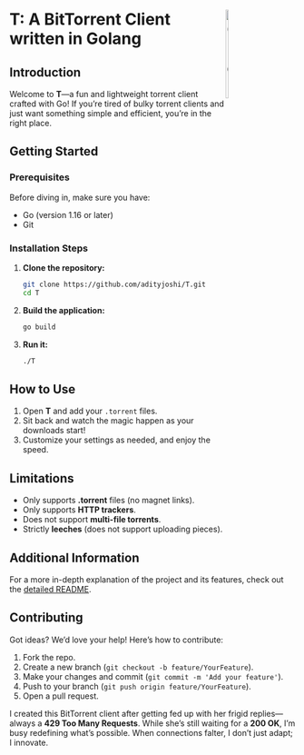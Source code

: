 # <span style="float: right; display: inline-block;"><img src="https://github.com/user-attachments/assets/9ada6b08-50df-4ee6-81dc-69cd9be4a4a6" alt="Group 1" width="20%" style="vertical-align: middle; margin-bottom: 0;"></span>     T: A BitTorrent Client written in Golang




## Introduction

Welcome to **T**—a fun and lightweight torrent client crafted with Go! If you’re tired of bulky torrent clients and just want something simple and efficient, you’re in the right place.

## Getting Started

### Prerequisites

Before diving in, make sure you have:

- Go (version 1.16 or later)
- Git

### Installation Steps

1. **Clone the repository:**

   ```bash
   git clone https://github.com/adityjoshi/T.git
   cd T
   ```

2. **Build the application:**

   ```bash
   go build
   ```

3. **Run it:**

   ```bash
   ./T
   ```

## How to Use

1. Open **T** and add your `.torrent` files.
2. Sit back and watch the magic happen as your downloads start!
3. Customize your settings as needed, and enjoy the speed.

## Limitations

- Only supports **.torrent** files (no magnet links).
- Only supports **HTTP trackers**.
- Does not support **multi-file torrents**.
- Strictly **leeches** (does not support uploading pieces).

## Additional Information

For a more in-depth explanation of the project and its features, check out the [detailed README](link-to-your-other-readme).

## Contributing

Got ideas? We’d love your help! Here’s how to contribute:

1. Fork the repo.
2. Create a new branch (`git checkout -b feature/YourFeature`).
3. Make your changes and commit (`git commit -m 'Add your feature'`).
4. Push to your branch (`git push origin feature/YourFeature`).
5. Open a pull request.

I created this BitTorrent client after getting fed up with her frigid replies—always a **429 Too Many Requests**. While she’s still waiting for a **200 OK**, I’m busy redefining what’s possible. When connections falter, I don’t just adapt; I innovate.

